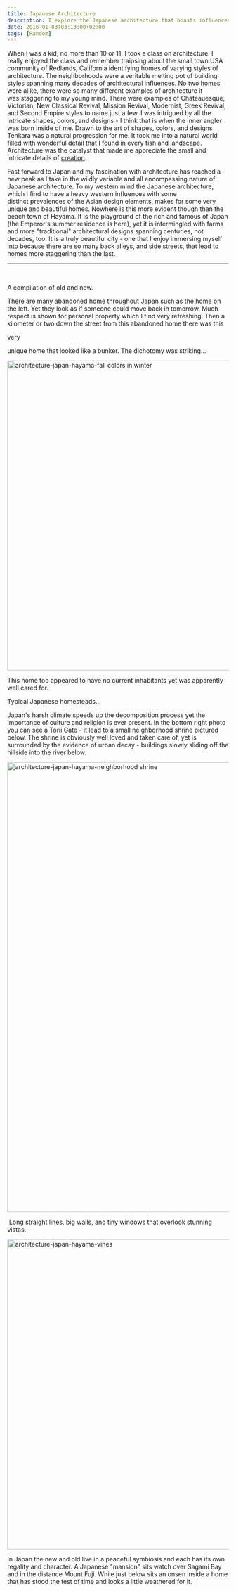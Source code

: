 ```yaml
---
title: Japanese Architecture
description: I explore the Japanese architecture that boasts influences from around the world, which makes for some beautiful and unique abodes...
date: 2016-01-03T03:13:00+02:00
tags: [Random]
---
```

<div class="text-lg mt-2">
<p class="mb-2">When I was a kid, no more than 10 or 11, I took a class on architecture. I really enjoyed the class and remember traipsing about the small town USA community of Redlands, California identifying homes of varying styles of architecture. The neighborhoods were a veritable melting pot of building styles spanning many decades of architectural influences. No two homes were alike, there were so many different examples of architecture it was staggering to my young mind. There were examples of Châteauesque, Victorian, New Classical Revival, Mission Revival, Modernist, Greek Revival, and Second Empire styles to name just a few. I was intrigued by all the intricate shapes, colors, and designs - I think that is when the inner angler was born inside of me. Drawn to the art of shapes, colors, and designs Tenkara was a natural progression for me. It took me into a natural world filled with wonderful detail that I found in every fish and landscape. Architecture was the catalyst that made me appreciate the small and intricate details of <a href="https://tenkaraangler.wordpress.com/" target="_blank" rel="noopener noreferrer class="text-red-500 hover:bg-red-500 hover:text-white"">creation</a>.</p>

<p class="mt-2 mb-2">Fast forward to Japan and my fascination with architecture has reached a new peak as I take in the wildly variable and all encompassing nature of Japanese architecture. To my western mind the Japanese architecture, which I find to have a heavy western influences with some distinct prevalences of the Asian design elements, makes for some very unique and beautiful homes. Nowhere is this more evident though than the beach town of Hayama. It is the playground of the rich and famous of Japan (the Emperor's summer residence is here), yet it is intermingled with farms and more "traditional" architectural designs spanning centuries, not decades, too. It is a truly beautiful city - one that I enjoy immersing myself into because there are so many back alleys, and side streets, that lead to homes more staggering than the last.</p>

<hr />

&nbsp;
<p class="mt-2 mb-2 font-semibold">A compilation of old and new.</p>

<p class="mt-2 mb-2">There are many abandoned home throughout Japan such as the home on the left. Yet they look as if someone could move back in tomorrow. Much respect is shown for personal property which I find very refreshing. Then a kilometer or two down the street from this abandoned home there was this <p class="font-semibold">very</p> unique home that looked like a bunker. The dichotomy was striking...</p>
<img class="size-large wp-image-2573 aligncenter" src="https://www.fallfishtenkara.com/wp-content/uploads/2016/01/architecture-japan-hayama-fall-colors-in-winter-1024x768.jpg" alt="architecture-japan-hayama-fall colors in winter" width="940" height="705" />

<p class="mt-2 mb-2">This home too appeared to have no current inhabitants yet was apparently well cared for.</p>


<p class="mt-2 mb-2">Typical Japanese homesteads...</p>

<p class="mt-2 mb-2">Japan's harsh climate speeds up the decomposition process yet the importance of culture and religion is ever present. In the bottom right photo you can see a Torii Gate - it lead to a small neighborhood shrine pictured below. The shrine is obviously well loved and taken care of, yet is surrounded by the evidence of urban decay - buildings slowly sliding off the hillside into the river below.</p>

<img class="size-large wp-image-2582 aligncenter" src="https://www.fallfishtenkara.com/wp-content/uploads/2016/01/architecture-japan-hayama-neighborhood-shrine-768x1024.jpg" alt="architecture-japan-hayama-neighborhood shrine" width="768" height="1024" />


<p class="mt-2 mb-2"> Long straight lines, big walls, and tiny windows that overlook stunning vistas.</p>


<img class="size-large wp-image-2586 aligncenter" src="https://www.fallfishtenkara.com/wp-content/uploads/2016/01/architecture-japan-hayama-vines-1024x768.jpg" alt="architecture-japan-hayama-vines" width="940" height="705" />


<p class="mt-2 mb-2">In Japan the new and old live in a peaceful symbiosis and each has its own regality and character. A Japanese "mansion" sits watch over Sagami Bay and in the distance Mount Fuji. While just below sits an onsen inside a home that has stood the test of time and looks a little weathered for it.</p></p>

<img class="w-8/12 rounded-lg shadow-lg mx-auto" src="" alt="" />
</div>